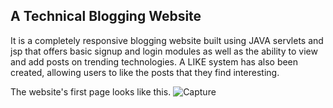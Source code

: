 
## A Technical Blogging Website
It is a completely responsive blogging website built using JAVA servlets and jsp that offers basic signup and login modules as well as the ability to view and add posts on trending technologies.
A LIKE system has also been created, allowing users to like the posts that they find interesting.



The website's first page looks like this.
![Capture](https://user-images.githubusercontent.com/33231250/83400210-1404f780-a420-11ea-94ae-2525698d02bc.PNG)

